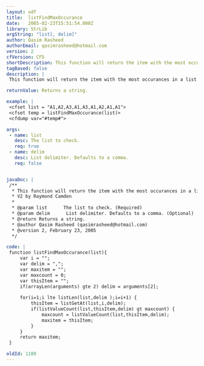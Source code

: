 ```yaml
---
layout: udf
title:  listFindMaxOccurance
date:   2005-02-23T15:51:54.000Z
library: StrLib
argString: "list[, delim]"
author: Qasim Rasheed
authorEmail: qasimrasheed@hotmail.com
version: 2
cfVersion: CF5
shortDescription: This function will return the item with the most occurances in a list.
tagBased: false
description: |
 This function will return the item with the most occurances in a list.

returnValue: Returns a string.

example: |
 <cfset list = "A1,A2,A3,A1,A3,A1,A2,A1,A1">
 <cfset temp = listFindMaxOccurance(list)>
 <cfdump var="#temp#">

args:
 - name: list
   desc: The list to check.
   req: true
 - name: delim
   desc: List delimiter. Defaults to a comma.
   req: false


javaDoc: |
 /**
  * This function will return the item with the most occurances in a list.
  * V2 by Raymond Camden
  * 
  * @param list      The list to check. (Required)
  * @param delim      List delimiter. Defaults to a comma. (Optional)
  * @return Returns a string. 
  * @author Qasim Rasheed (qasimrasheed@hotmail.com) 
  * @version 2, February 23, 2005 
  */

code: |
 function listFindMaxOccurance(list){
     var i = "";
     var delim = ",";
     var maxitem = "";
     var maxcount = 0;
     var thisItem = "";
     if(arrayLen(arguments) gte 2) delim = arguments[2];
         
     for(i=1;i lte listLen(list,delim );i=i+1) {
         thisItem = listGetAt(list,i,delim);
         if(listValueCount(list,thisItem,delim) gt maxcount) {
             maxcount = listValueCount(list,thisItem,delim);
             maxitem = thisItem;
         }
     }
     return maxitem;
 }

oldId: 1189
---
```


